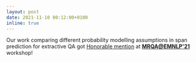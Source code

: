```yaml
---
layout: post
date: 2021-11-10 00:12:00+0100
inline: true
---
```

Our work comparing different probability modelling assumptions in span prediction for extractive QA got <u>Honorable mention</u> at <a href="https://mrqa.github.io/"><b>MRQA@EMNLP'21</b></a> workshop!
